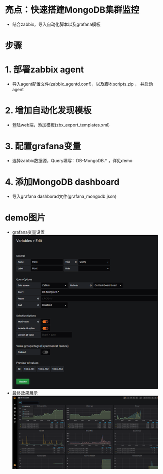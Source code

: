 # 亮点：快速搭建MongoDB集群监控
* 结合zabbix，导入自动化脚本以及grafana模板

# 步骤
# 1. 部署zabbix agent
* 导入agent配置文件(zabbix_agentd.conf)，以及脚本scripts.zip ， 并启动agent
# 2. 增加自动化发现模板
* 登陆web端，添加模板(zbx_export_templates.xml)
# 3. 配置grafana变量
* 选择zabbix数据源，Query填写：DB-MongoDB.*  ，详见demo
# 4. 添加MongoDB dashboard
* 导入grafana dashborad文件(grafana_mongodb.json)


# demo图片
* grafana变量设置
![Image text](https://raw.githubusercontent.com/ocpeng/MongoDB-monitor/master/MongoDB-monitor/demo/02.png)
* 最终效果展示
![Image text](https://raw.githubusercontent.com/ocpeng/MongoDB-monitor/master/MongoDB-monitor/demo/01.png)
